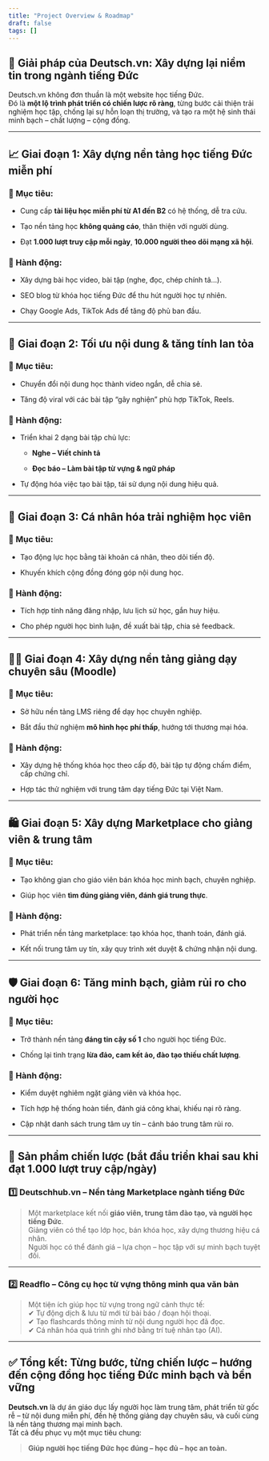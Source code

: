 ```yaml
---
title: "Project Overview & Roadmap"
draft: false
tags: []
---
```


 ## 🧩 **Giải pháp của Deutsch.vn: Xây dựng lại niềm tin trong ngành tiếng Đức**

Deutsch.vn không đơn thuần là một website học tiếng Đức.  
Đó là **một lộ trình phát triển có chiến lược rõ ràng**, từng bước cải thiện trải nghiệm học tập, chống lại sự hỗn loạn thị trường, và tạo ra một hệ sinh thái minh bạch – chất lượng – cộng đồng.

---

## 📈 **Giai đoạn 1: Xây dựng nền tảng học tiếng Đức miễn phí**

### 🎯 Mục tiêu:

- Cung cấp **tài liệu học miễn phí từ A1 đến B2** có hệ thống, dễ tra cứu.
    
- Tạo nền tảng học **không quảng cáo**, thân thiện với người dùng.
    
- Đạt **1.000 lượt truy cập mỗi ngày**, **10.000 người theo dõi mạng xã hội**.
    

### 🚀 Hành động:

- Xây dựng bài học video, bài tập (nghe, đọc, chép chính tả…).
    
- SEO blog từ khóa học tiếng Đức để thu hút người học tự nhiên.
    
- Chạy Google Ads, TikTok Ads để tăng độ phủ ban đầu.
    

---

## 🔄 **Giai đoạn 2: Tối ưu nội dung & tăng tính lan tỏa**

### 🎯 Mục tiêu:

- Chuyển đổi nội dung học thành video ngắn, dễ chia sẻ.
    
- Tăng độ viral với các bài tập “gây nghiện” phù hợp TikTok, Reels.
    

### 🚀 Hành động:

- Triển khai 2 dạng bài tập chủ lực:
    
    - **Nghe – Viết chính tả**
        
    - **Đọc báo – Làm bài tập từ vựng & ngữ pháp**
        
- Tự động hóa việc tạo bài tập, tái sử dụng nội dung hiệu quả.
    

---

## 👤 **Giai đoạn 3: Cá nhân hóa trải nghiệm học viên**

### 🎯 Mục tiêu:

- Tạo động lực học bằng tài khoản cá nhân, theo dõi tiến độ.
    
- Khuyến khích cộng đồng đóng góp nội dung học.
    

### 🚀 Hành động:

- Tích hợp tính năng đăng nhập, lưu lịch sử học, gắn huy hiệu.
    
- Cho phép người học bình luận, đề xuất bài tập, chia sẻ feedback.
    

---

## 🧑‍🏫 **Giai đoạn 4: Xây dựng nền tảng giảng dạy chuyên sâu (Moodle)**

### 🎯 Mục tiêu:

- Sở hữu nền tảng LMS riêng để dạy học chuyên nghiệp.
    
- Bắt đầu thử nghiệm **mô hình học phí thấp**, hướng tới thương mại hóa.
    

### 🚀 Hành động:

- Xây dựng hệ thống khóa học theo cấp độ, bài tập tự động chấm điểm, cấp chứng chỉ.
    
- Hợp tác thử nghiệm với trung tâm dạy tiếng Đức tại Việt Nam.
    

---

## 🛍️ **Giai đoạn 5: Xây dựng Marketplace cho giảng viên & trung tâm**

### 🎯 Mục tiêu:

- Tạo không gian cho giáo viên bán khóa học minh bạch, chuyên nghiệp.
    
- Giúp học viên **tìm đúng giảng viên, đánh giá trung thực**.
    

### 🚀 Hành động:

- Phát triển nền tảng marketplace: tạo khóa học, thanh toán, đánh giá.
    
- Kết nối trung tâm uy tín, xây quy trình xét duyệt & chứng nhận nội dung.
    

---

## 🛡️ **Giai đoạn 6: Tăng minh bạch, giảm rủi ro cho người học**

### 🎯 Mục tiêu:

- Trở thành nền tảng **đáng tin cậy số 1** cho người học tiếng Đức.
    
- Chống lại tình trạng **lừa đảo, cam kết ảo, đào tạo thiếu chất lượng**.
    

### 🚀 Hành động:

- Kiểm duyệt nghiêm ngặt giảng viên và khóa học.
    
- Tích hợp hệ thống hoàn tiền, đánh giá công khai, khiếu nại rõ ràng.
    
- Cập nhật danh sách trung tâm uy tín – cảnh báo trung tâm rủi ro.
    

---

## 🚀 **Sản phẩm chiến lược (bắt đầu triển khai sau khi đạt 1.000 lượt truy cập/ngày)**

### 1️⃣ **Deutschhub.vn – Nền tảng Marketplace ngành tiếng Đức**

> Một marketplace kết nối **giáo viên, trung tâm đào tạo, và người học tiếng Đức**.  
> Giảng viên có thể tạo lớp học, bán khóa học, xây dựng thương hiệu cá nhân.  
> Người học có thể đánh giá – lựa chọn – học tập với sự minh bạch tuyệt đối.

---

### 2️⃣ **Readflo – Công cụ học từ vựng thông minh qua văn bản**

> Một tiện ích giúp học từ vựng trong ngữ cảnh thực tế:  
> ✔ Tự động dịch & lưu từ mới từ bài báo / đoạn hội thoại.  
> ✔ Tạo flashcards thông minh từ nội dung người học đã đọc.  
> ✔ Cá nhân hóa quá trình ghi nhớ bằng trí tuệ nhân tạo (AI).

---

## ✅ **Tổng kết: Từng bước, từng chiến lược – hướng đến cộng đồng học tiếng Đức minh bạch và bền vững**

**Deutsch.vn** là dự án giáo dục lấy người học làm trung tâm, phát triển từ gốc rễ – từ nội dung miễn phí, đến hệ thống giảng dạy chuyên sâu, và cuối cùng là nền tảng thương mại minh bạch.  
Tất cả đều phục vụ một mục tiêu chung:

> **Giúp người học tiếng Đức học đúng – học đủ – học an toàn.**
